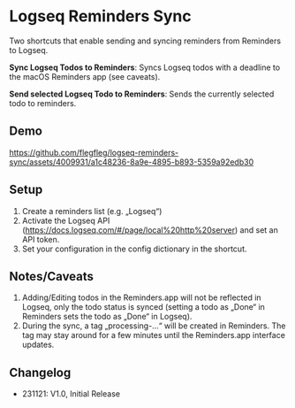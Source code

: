 # Logseq Reminders Sync


Two shortcuts that enable sending and syncing reminders from Reminders to Logseq.

**Sync Logseq Todos to Reminders**: Syncs Logseq todos with a deadline to the macOS Reminders app (see caveats).

**Send selected Logseq Todo to Reminders**: Sends the currently selected todo to reminders. 

## Demo



https://github.com/flegfleg/logseq-reminders-sync/assets/4009931/a1c48236-8a9e-4895-b893-5359a92edb30




## Setup

1. Create a reminders list (e.g. „Logseq“)
2. Activate the Logseq API (https://docs.logseq.com/#/page/local%20http%20server) and set an API token.
3. Set your configuration in the config dictionary in the shortcut.

## Notes/Caveats

1. Adding/Editing todos in the Reminders.app will not be reflected in Logseq, only the todo status is synced (setting a todo as „Done“ in Reminders sets the todo as „Done“ in Logseq).
2. During the sync, a tag „processing-…“ will be created in Reminders. The tag may stay around for a few minutes until the Reminders.app interface updates.


## Changelog

* 231121: V1.0, Initial Release
